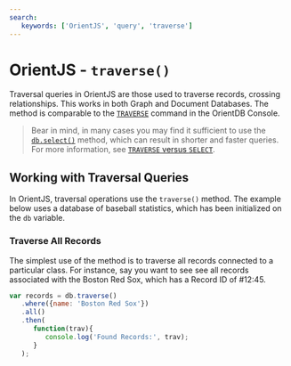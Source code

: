 ```yaml
---
search:
   keywords: ['OrientJS', 'query', 'traverse']
---
```


# OrientJS - `traverse()`

Traversal queries in OrientJS are those used to traverse records, crossing relationships.  This works in both Graph and Document Databases.  The method is comparable to the [`TRAVERSE`](SQL-Traverse.md) command in the OrientDB Console.

>Bear in mind, in many cases you may find it sufficient to use the [`db.select()`](OrientJS-Query-Select.md) method, which can result in shorter and faster queries.  For more information, see [`TRAVERSE` versus `SELECT`](SQL-Traverse.md#traverse-versus-select).

## Working with Traversal Queries

In OrientJS, traversal operations use the `traverse()` method.  The example below uses a database of baseball statistics, which has been initialized on the `db` variable.


### Traverse All Records

The simplest use of the method is to traverse all records connected to a particular class.  For instance, say you want to see see all records associated with the Boston Red Sox, which has a Record ID of #12:45.

```js
var records = db.traverse()
   .where({name: 'Boston Red Sox'})
   .all()
   .then(
      function(trav){
         console.log('Found Records:', trav);
      }
   );
```
